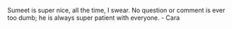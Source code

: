 Sumeet is super nice, all the time, I swear. No question or comment is ever
too dumb; he is always super patient with everyone. - Cara

